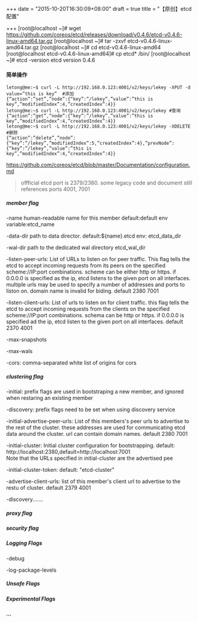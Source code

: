 +++
date = "2015-10-20T16:30:09+08:00"
draft = true
title = "【原创】etcd配置"

+++
    [root@localhost ~]# wget https://github.com/coreos/etcd/releases/download/v0.4.6/etcd-v0.4.6-linux-amd64.tar.gz
    [root@localhost ~]# tar -zxvf etcd-v0.4.6-linux-amd64.tar.gz
    [root@localhost ~]# cd etcd-v0.4.6-linux-amd64
    [root@localhost etcd-v0.4.6-linux-amd64]# cp etcd* /bin/
    [root@localhost ~]# etcd -version
    etcd version 0.4.6
#### 简单操作
    letong@me:~$ curl -L http://192.168.0.123:4001/v2/keys/lekey -XPUT -d value=”this is key”  #添加
    {“action”:”set”,”node”:{“key”:”/lekey”,”value”:”this is key”,”modifiedIndex”:4,”createdIndex”:4}}
    letong@me:~$ curl -L http://192.168.0.123:4001/v2/keys/lekey #查询
    {“action”:”get”,”node”:{“key”:”/lekey”,”value”:”this is key”,”modifiedIndex”:4,”createdIndex”:4}}
    letong@me:~$ curl -L http://192.168.0.123:4001/v2/keys/lekey -XDELETE #删除
    {“action”:”delete”,”node”:{“key”:”/lekey”,”modifiedIndex”:5,”createdIndex”:4},”prevNode”:{“key”:”/lekey”,”value”:”this is key”,”modifiedIndex”:4,”createdIndex”:4}}

https://github.com/coreos/etcd/blob/master/Documentation/configuration.md

> offficial etcd port is 2379/2380.  some legacy code and document still references ports 4001, 7001

##### member flag
-name human-readable name for this member default:default  env variable:etcd_name

-data-dir  path to data director. default:${name}.etcd   env: etcd_data_dir

-wal-dir  path to the dedicated wal directory  etcd_wal_dir

-listen-peer-urls:  List of URLs to listen on for peer traffic. This flag tells the etcd to accept incoming requests from its peers on the specified scheme://IP:port combinations. scheme can be either http or https. if 0.0.0.0 is specified as the ip, etcd listens to the given port on all interfaces. multiple urls may be used to specify a number of addresses and ports to liston on. domain name is invalid for biding. default 2380 7001

-listen-client-urls: List of urls to listen on for client traffic. this flag tells the etcd to accept incoming requests from the clients on the specified scheme://IP:port combinations. schema can be http or https. if 0.0.0.0 is specified ad the ip, etcd listen to the given port on all interfaces. default 2370 4001

-max-snapshots

-max-wals

-cors: comma-separated white list of origins for cors

##### clustering flag

-initial: prefix flags are used in bootstraping a new member, and ignored when restaring an existing member

-discovery: prefix flags need to be set when using discovery service

-initial-advertise-peer-urls: List of this members's peer urls to advertise to the rest of the cluster. these addresses are used for communicating etcd data around the cluster. url can contain domain names.  default 2380 7001

-initial-cluster: Initial cluster configuration for bootstrapping. default: http://localhost:2380,default=http://localhost:7001     
                 Note that the URLs specified in initial-cluster are the advertised pee
                 
-initial-cluster-token: default: "etcd-cluster"

-advertise-client-urls: list of this member's client url to advertise to the restu of cluster. default 2379 4001

-discovery.......

##### proxy flag 
##### security flag 
##### Logging Flags
-debug

-log-package-levels
##### Unsafe Flags
##### Experimental Flags
#####  ...
